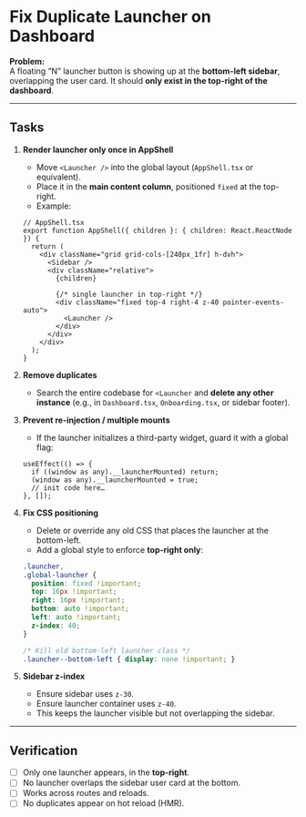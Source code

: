 # Fix Duplicate Launcher on Dashboard

**Problem:**  
A floating “N” launcher button is showing up at the **bottom-left sidebar**, overlapping the user card. It should **only exist in the top-right of the dashboard**.  

---

## Tasks

1. **Render launcher only once in AppShell**  
   - Move `<Launcher />` into the global layout (`AppShell.tsx` or equivalent).  
   - Place it in the **main content column**, positioned `fixed` at the top-right.  
   - Example:  

   ```tsx
   // AppShell.tsx
   export function AppShell({ children }: { children: React.ReactNode }) {
     return (
       <div className="grid grid-cols-[240px_1fr] h-dvh">
         <Sidebar />
         <div className="relative">
           {children}

           {/* single launcher in top-right */}
           <div className="fixed top-4 right-4 z-40 pointer-events-auto">
             <Launcher />
           </div>
         </div>
       </div>
     );
   }
   ```

2. **Remove duplicates**  
   - Search the entire codebase for `<Launcher` and **delete any other instance** (e.g., in `Dashboard.tsx`, `Onboarding.tsx`, or sidebar footer).

3. **Prevent re-injection / multiple mounts**  
   - If the launcher initializes a third-party widget, guard it with a global flag:  

   ```tsx
   useEffect(() => {
     if ((window as any).__launcherMounted) return;
     (window as any).__launcherMounted = true;
     // init code here…
   }, []);
   ```

4. **Fix CSS positioning**  
   - Delete or override any old CSS that places the launcher at the bottom-left.  
   - Add a global style to enforce **top-right only**:  

   ```css
   .launcher,
   .global-launcher {
     position: fixed !important;
     top: 16px !important;
     right: 16px !important;
     bottom: auto !important;
     left: auto !important;
     z-index: 40;
   }

   /* Kill old bottom-left launcher class */
   .launcher--bottom-left { display: none !important; }
   ```

5. **Sidebar z-index**  
   - Ensure sidebar uses `z-30`.  
   - Ensure launcher container uses `z-40`.  
   - This keeps the launcher visible but not overlapping the sidebar.

---

## Verification

- [ ] Only one launcher appears, in the **top-right**.  
- [ ] No launcher overlaps the sidebar user card at the bottom.  
- [ ] Works across routes and reloads.  
- [ ] No duplicates appear on hot reload (HMR).  
